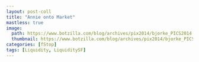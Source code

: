 ```yaml
---
layout: post-coll
title: "Annie onto Market"
mastless: true
image:
  path: https://www.botzilla.com/blog/archives/pix2014/bjorke_PICS2014.jpg
  thumbnail: https://www.botzilla.com/blog/archives/pix2014/bjorke_PICS2014.jpg
categories: [fStop]
tags: [Liquidity, LiquiditySF]
---
```





